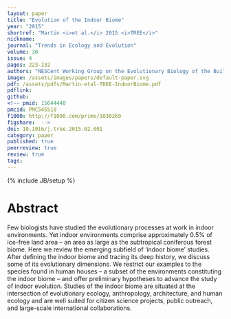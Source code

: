 ```yaml
---
layout: paper
title: "Evolution of the Indoor Biome"
year: "2015"
shortref: "Martin <i>et al.</i> 2015 <i>TREE</i>"
nickname: 
journal: "Trends in Ecology and Evolution"
volume: 30
issue: 4
pages: 223-232
authors: "NESCent Working Group on the Evolutionary Biology of the Built Environment, Martin LJ, Adams RI, Bateman A, <b><u>Bik HM</u></b>, Hawks J, Hird SM, Hughes D, Kembel SW, Kinney K, Kolokotronis SO, Levy G, McClain C, Meadow JF, Medina RF, Mhuireach G, Moreau CS, Munshi-South J, Nichols LM, Palmer C, Popova L, Schal C, Täubel M, Trautwein M, Ugalde JA, Dunn RR"
image: /assets/images/papers/default-paper.svg
pdf: /assets/pdfs/Martin-etal-TREE-IndoorBiome.pdf
pdflink:
github: 
<!-- pmid: 15644440
pmcid: PMC545518
f1000: http://f1000.com/prime/1030269
figshare:  -->
doi: 10.1016/j.tree.2015.02.001
category: paper
published: true
peerreview: true
review: true
tags: 
---
```

{% include JB/setup %}

# Abstract

Few biologists have studied the evolutionary processes at work in indoor environments. Yet indoor environments comprise approximately 0.5% of ice-free land area – an area as large as the subtropical coniferous forest biome. Here we review the emerging subfield of ‘indoor biome’ studies. After defining the indoor biome and tracing its deep history, we discuss some of its evolutionary dimensions. We restrict our examples to the species found in human houses – a subset of the environments constituting the indoor biome – and offer preliminary hypotheses to advance the study of indoor evolution. Studies of the indoor biome are situated at the intersection of evolutionary ecology, anthropology, architecture, and human ecology and are well suited for citizen science projects, public outreach, and large-scale international collaborations.
